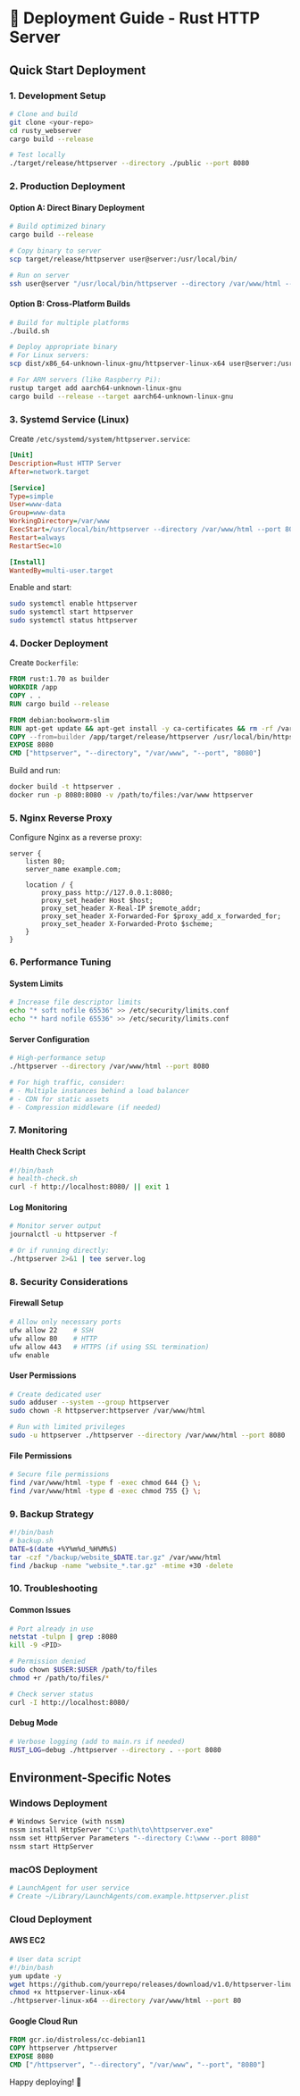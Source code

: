 # 🚀 Deployment Guide - Rust HTTP Server

## Quick Start Deployment

### 1. Development Setup
```bash
# Clone and build
git clone <your-repo>
cd rusty_webserver
cargo build --release

# Test locally
./target/release/httpserver --directory ./public --port 8080
```

### 2. Production Deployment

#### Option A: Direct Binary Deployment
```bash
# Build optimized binary
cargo build --release

# Copy binary to server
scp target/release/httpserver user@server:/usr/local/bin/

# Run on server
ssh user@server "/usr/local/bin/httpserver --directory /var/www/html --port 80"
```

#### Option B: Cross-Platform Builds
```bash
# Build for multiple platforms
./build.sh

# Deploy appropriate binary
# For Linux servers:
scp dist/x86_64-unknown-linux-gnu/httpserver-linux-x64 user@server:/usr/local/bin/httpserver

# For ARM servers (like Raspberry Pi):
rustup target add aarch64-unknown-linux-gnu
cargo build --release --target aarch64-unknown-linux-gnu
```

### 3. Systemd Service (Linux)

Create `/etc/systemd/system/httpserver.service`:
```ini
[Unit]
Description=Rust HTTP Server
After=network.target

[Service]
Type=simple
User=www-data
Group=www-data
WorkingDirectory=/var/www
ExecStart=/usr/local/bin/httpserver --directory /var/www/html --port 8080
Restart=always
RestartSec=10

[Install]
WantedBy=multi-user.target
```

Enable and start:
```bash
sudo systemctl enable httpserver
sudo systemctl start httpserver
sudo systemctl status httpserver
```

### 4. Docker Deployment

Create `Dockerfile`:
```dockerfile
FROM rust:1.70 as builder
WORKDIR /app
COPY . .
RUN cargo build --release

FROM debian:bookworm-slim
RUN apt-get update && apt-get install -y ca-certificates && rm -rf /var/lib/apt/lists/*
COPY --from=builder /app/target/release/httpserver /usr/local/bin/httpserver
EXPOSE 8080
CMD ["httpserver", "--directory", "/var/www", "--port", "8080"]
```

Build and run:
```bash
docker build -t httpserver .
docker run -p 8080:8080 -v /path/to/files:/var/www httpserver
```

### 5. Nginx Reverse Proxy

Configure Nginx as a reverse proxy:
```nginx
server {
    listen 80;
    server_name example.com;

    location / {
        proxy_pass http://127.0.0.1:8080;
        proxy_set_header Host $host;
        proxy_set_header X-Real-IP $remote_addr;
        proxy_set_header X-Forwarded-For $proxy_add_x_forwarded_for;
        proxy_set_header X-Forwarded-Proto $scheme;
    }
}
```

### 6. Performance Tuning

#### System Limits
```bash
# Increase file descriptor limits
echo "* soft nofile 65536" >> /etc/security/limits.conf
echo "* hard nofile 65536" >> /etc/security/limits.conf
```

#### Server Configuration
```bash
# High-performance setup
./httpserver --directory /var/www/html --port 8080

# For high traffic, consider:
# - Multiple instances behind a load balancer
# - CDN for static assets
# - Compression middleware (if needed)
```

### 7. Monitoring

#### Health Check Script
```bash
#!/bin/bash
# health-check.sh
curl -f http://localhost:8080/ || exit 1
```

#### Log Monitoring
```bash
# Monitor server output
journalctl -u httpserver -f

# Or if running directly:
./httpserver 2>&1 | tee server.log
```

### 8. Security Considerations

#### Firewall Setup
```bash
# Allow only necessary ports
ufw allow 22    # SSH
ufw allow 80    # HTTP
ufw allow 443   # HTTPS (if using SSL termination)
ufw enable
```

#### User Permissions
```bash
# Create dedicated user
sudo adduser --system --group httpserver
sudo chown -R httpserver:httpserver /var/www/html

# Run with limited privileges
sudo -u httpserver ./httpserver --directory /var/www/html --port 8080
```

#### File Permissions
```bash
# Secure file permissions
find /var/www/html -type f -exec chmod 644 {} \;
find /var/www/html -type d -exec chmod 755 {} \;
```

### 9. Backup Strategy

```bash
#!/bin/bash
# backup.sh
DATE=$(date +%Y%m%d_%H%M%S)
tar -czf "/backup/website_$DATE.tar.gz" /var/www/html
find /backup -name "website_*.tar.gz" -mtime +30 -delete
```

### 10. Troubleshooting

#### Common Issues
```bash
# Port already in use
netstat -tulpn | grep :8080
kill -9 <PID>

# Permission denied
sudo chown $USER:$USER /path/to/files
chmod +r /path/to/files/*

# Check server status
curl -I http://localhost:8080/
```

#### Debug Mode
```bash
# Verbose logging (add to main.rs if needed)
RUST_LOG=debug ./httpserver --directory . --port 8080
```

## Environment-Specific Notes

### Windows Deployment
```cmd
# Windows Service (with nssm)
nssm install HttpServer "C:\path\to\httpserver.exe"
nssm set HttpServer Parameters "--directory C:\www --port 8080"
nssm start HttpServer
```

### macOS Deployment
```bash
# LaunchAgent for user service
# Create ~/Library/LaunchAgents/com.example.httpserver.plist
```

### Cloud Deployment

#### AWS EC2
```bash
# User data script
#!/bin/bash
yum update -y
wget https://github.com/yourrepo/releases/download/v1.0/httpserver-linux-x64
chmod +x httpserver-linux-x64
./httpserver-linux-x64 --directory /var/www/html --port 80
```

#### Google Cloud Run
```dockerfile
FROM gcr.io/distroless/cc-debian11
COPY httpserver /httpserver
EXPOSE 8080
CMD ["/httpserver", "--directory", "/var/www", "--port", "8080"]
```

Happy deploying! 🚀
